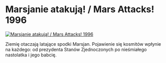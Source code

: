 Marsjanie atakują! / Mars Attacks! 1996 
=============
[![Marsjanie atakują! / Mars Attacks! 1996 ](http://vidos.pl/images/player.gif)](http://vidos.pl/marsjanie-atakuja-mars-attacks-1996)

 Ziemię otaczają latające spodki Marsjan. Pojawienie się kosmitów wpłynie na każdego: od prezydenta Stanów Zjednoczonych po nieśmiałego nastolatka i jego babcię.
